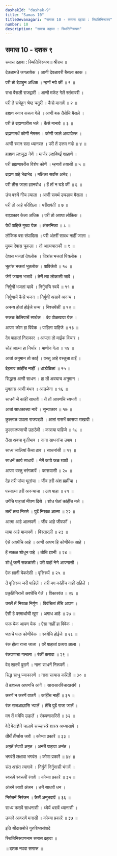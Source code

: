 ```yaml
---
dashakId: "dashak-9"
title: "Samas 10"
titleDevanagari: "समास 10 - समास दहावा : स्थितिनिरूपण"
number: 10
description: "समास दहावा : स्थितिनिरूपण"
---
```


## समास 10 - दशक ९

समास दहावा : स्थितिनिरूपण॥ श्रीराम ॥

देउळामधें जगन्नायेक । आणी देवळावरी बैसला काक ।

परी तो देवाहुन अधिक । म्हणों नये कीं ॥ १ ॥

सभा बैसली राजद्वारीं । आणी मर्कट गेलें स्तंभावरी ।

परी तें सभेहून श्रेष्ठ चतुरीं । कैसे मानावें ॥ २ ॥

ब्रह्मण स्नान करून गेले । आणी बक तैसेचि बैसले ।

परी ते ब्रह्मणपरीस भले । कैसे मानावे ॥ ३ ॥

ब्रह्मणामधें कोणी नेमस्त । कोणी जाले अव्यावेस्त ।

आणी स्वान सदा ध्यानस्त । परी तें उत्तम नव्हे ॥ ४ ॥

ब्राह्मण लक्षमुद्रा नेणें । मार्जर लक्षविषईं शाहाणें ।

परी ब्रह्मणापरीस विशेष कोणें । म्हणावें तयासी ॥ ५ ॥

ब्रह्मण पाहे भेदाभेद । मक्षिका सर्वांस अभेद ।

परी तीस जाला ज्ञानबोध । हें तों न घडे कीं ॥ ६ ॥

उंच वस्त्रें नीच ल्याला । आणी समर्थ उघडाच बैसला ।

परी तो आहे परिक्षिला । परीक्षवंतीं ॥ ७ ॥

बाह्याकार केला अधिक । परी तो अवघा लोकिक ।

येथें पाहिजे मुख्य येक । अंतरनिष्ठा ॥ ८ ॥

लोकिक बरा संपादिला । परी अंतरीं सावध नाहीं जाला ।

मुख्य देवास चुकला । तो आत्मघातकी ॥ ९ ॥

देवास भजतां देवलोक । पित्रांस भजतां पित्रलोक ।

भूतांस भजतां भूतलोक । पाविजेतो ॥ १० ॥

जेणें जयास भजावें । तेणें त्या लोकासी जावें ।

निर्गुणीं भजतां व्हावें । निर्गुणचि स्वयें ॥ ११ ॥

निर्गुणाचें कैसें भजन । निर्गुणीं असावें अनन्य ।

अनन्य होतां होईजे धन्य । निश्चयेंसीं ॥ १२ ॥

सकळ केलियाचें सार्थक । देव वोळखावा येक ।

आपण कोण हा विवेक । पाहिला पाहिजे ॥ १३ ॥

देव पाहातां निराकार । आपला तो माईक विचार ।

सोहं आत्मा हा निर्धार । बाणोन गेला ॥ १४ ॥

आतां अनुमान तो काई । वस्तु आहे वस्तुचा ठाईं ।

देहभाव कांहींच नाहीं । धांडोळितां ॥ १५ ॥

सिद्धास आणी साधन । हा तों अवघाच अनुमान ।

मुक्तास आणी बंधन । आडळेना ॥ १६ ॥

साधनें जें कांहीं साधावें । तें तों आपणचि स्वभावें ।

आतां साधकाच्या नावें । सुन्याकार ॥ १७ ॥

कुल्लाळ पावला राजपदवी । आतां रासभें कासया राखावी ।

कुल्लाळपणाची उठाठेवी । कासया पाहिजे ॥ १८ ॥

तैसा अवघा वृत्तीभाव । नाना साधनांचा उपाव ।

साध्य जालियां कैंचा ठाव । साधनांसी ॥ १९ ॥

साधनें काये साधावें । नेमें काये फळ घ्यावें ।

आपण वस्तु भरंगळावें । कासयासी ॥ २० ॥

देह तरी पांचा भूतांचा । जीव तरी अंश ब्रह्मींचा ।

परमात्मा तरी अनन्याचा । ठाव पाहा ॥ २१ ॥

उगेंचि पाहातां मीपण दिसे । शोध घेतां कांहींच नसे ।

तत्वें तत्व निरसे । पुढें निखळ आत्मा ॥ २२ ॥

आत्मा आहे आत्मपणें । जीव आहे जीवपणें ।

माया आहे मायापणें । विस्तारली ॥ २३ ॥

ऐसें अवघेंचि आहे । आणी आपण हि कोणीयेक आहे ।

हें सकळ शोधून पाहे । तोचि ज्ञानी ॥ २४ ॥

शोधूं जाणें सकळांसी। परी पाहों नेणे आपणासी ।

ऐक ज्ञानी येकदेसी । वृत्तिरूपें ॥ २५ ॥

तें वृत्तिरूप जरी पाहिलें । तरी मग कांहींच नाहीं राहिलें ।

प्रकृतिनिरासें अवघेंचि गेलें । विकारवंत ॥ २६ ॥

उरलें तें निखळ निर्गुण । विवंचितां तेंचि आपण ।

ऐसी हे परमार्थाची खूण । अगाध आहे ॥ २७ ॥

फळ येक आपण येक । ऐसा नाहीं हा विवेक ।

फ्ळाचें फळ कोणीयेक । स्वयेंचि होईजे ॥ २८ ॥

रंक होता राजा जाला । वरें पाहातां प्रत्यय आला ।

रंकपणाचा गल्बला । रंकीं करावा ॥ २९ ॥

वेद शास्त्रें पुराणें । नाना साधनें निरूपणें ।

सिद्ध साधु ज्याकारणें । नाना सायास करिती ॥ ३० ॥

तें ब्रह्मरूप आपणचि आंगें । सारासारविचारप्रसंगें ।

करणें न करणें वाउगें । कांहींच नाहीं ॥ ३१ ॥

रंक राजआज्ञासि भ्यालें । तेंचि पुढें राजा जालें ।

मग तें भयेचि उडालें । रंकपणासरिसें ॥ ३२ ॥

वेदें वेदाज्ञेनें चालावें सच्च्हास्त्रें शास्त्र अभ्यासावें ।

तीर्थें तीर्थास जावें । कोण्या प्रकारें ॥ ३३ ॥

अमृतें सेवावें अमृत । अनंतें पाहावा अनंत ।

भगवंतें लक्षावा भगवंत । कोणा प्रकारें ॥ ३४ ॥

संत असंत त्यागावे । निर्गुणें निर्गुणासी भंगावें ।

स्वरूपें स्वरूपीं रंगावें । कोण्या प्रकारें ॥ ३५ ॥

अंजनें ल्यावें अंजन । धनें साधावें धन ।

निरंजनें निरंजन । कैसें अनुभवावें ॥ ३६ ॥

साध्य करावें साधनासी । ध्येयें धरावें ध्यानासी ।

उन्मनें आवरावें मनासी । कोण्या प्रकारें ॥ ३७ ॥

इति श्रीदासबोधे गुरुशिष्यसंवादे

स्थितिनिरूपणनाम समास दहावा ॥

॥ दशक नववा समाप्त ॥